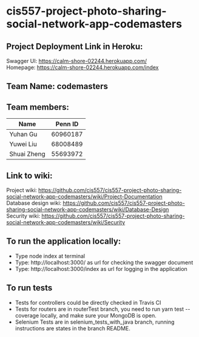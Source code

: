# cis557-project-photo-sharing-social-network-app-codemasters
## Project Deployment Link in Heroku:<br/>
Swagger UI: https://calm-shore-02244.herokuapp.com/ <br/>
Homepage: https://calm-shore-02244.herokuapp.com/index <br/>
## Team Name: codemasters <br/>
## Team members: <br/>
|Name|Penn ID|
|---|---|
|Yuhan Gu| 60960187 |
|Yuwei Liu| 68008489|
|Shuai Zheng| 55693972|
## Link to wiki: <br/>
Project wiki: https://github.com/cis557/cis557-project-photo-sharing-social-network-app-codemasters/wiki/Project-Documentation
<br/>
Database design wiki: https://github.com/cis557/cis557-project-photo-sharing-social-network-app-codemasters/wiki/Database-Design <br/>
Security wiki: https://github.com/cis557/cis557-project-photo-sharing-social-network-app-codemasters/wiki/Security <br/>
## To run the application locally: <br/>
* Type node index at terminal <br/>
* Type: http://localhost:3000/ as url for checking the swagger document <br/>
* Type: http://localhost:3000/index as url for logging in the application <br/>
## To run tests
* Tests for controllers could be directly checked in Travis CI
* Tests for routers are in routerTest branch, you need to run yarn test --coverage locally, and make sure your MongoDB is open.
* Selenium Tests are in selenium_tests_with_java branch, running instructions are states in the branch README.

